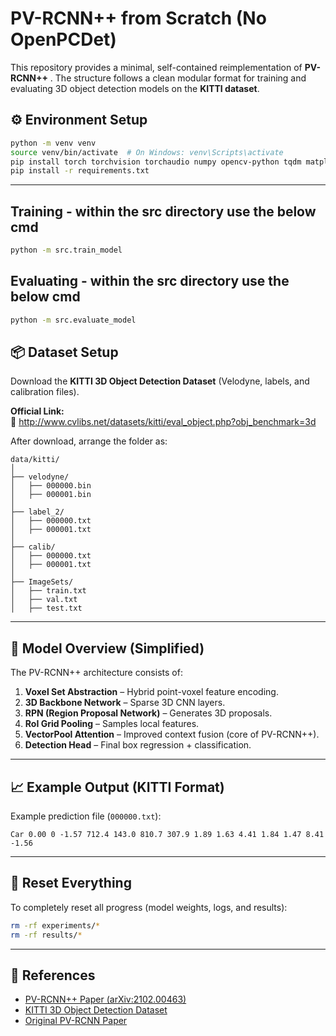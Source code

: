 # PV-RCNN++ from Scratch (No OpenPCDet)

This repository provides a minimal, self-contained reimplementation of **PV-RCNN++** . The structure follows a clean modular format for training and evaluating 3D object detection models on the **KITTI dataset**.


## ⚙️ Environment Setup

```bash
python -m venv venv
source venv/bin/activate  # On Windows: venv\Scripts\activate
pip install torch torchvision torchaudio numpy opencv-python tqdm matplotlib
pip install -r requirements.txt

```

---
## Training - within the src directory use the below cmd

```bash
python -m src.train_model
```

## Evaluating - within the src directory use the below cmd

```bash
python -m src.evaluate_model
```

## 📦 Dataset Setup

Download the **KITTI 3D Object Detection Dataset** (Velodyne, labels, and calibration files).

**Official Link:**  
🔗 http://www.cvlibs.net/datasets/kitti/eval_object.php?obj_benchmark=3d

After download, arrange the folder as:

```
data/kitti/
│
├── velodyne/
│   ├── 000000.bin
│   ├── 000001.bin
│
├── label_2/
│   ├── 000000.txt
│   ├── 000001.txt
│
├── calib/
│   ├── 000000.txt
│   ├── 000001.txt
│
├── ImageSets/
│   ├── train.txt
│   ├── val.txt
│   ├── test.txt
```

---


## 🧠 Model Overview (Simplified)

The PV-RCNN++ architecture consists of:
1. **Voxel Set Abstraction** – Hybrid point-voxel feature encoding.  
2. **3D Backbone Network** – Sparse 3D CNN layers.  
3. **RPN (Region Proposal Network)** – Generates 3D proposals.  
4. **RoI Grid Pooling** – Samples local features.  
5. **VectorPool Attention** – Improved context fusion (core of PV-RCNN++).  
6. **Detection Head** – Final box regression + classification.

---

## 📈 Example Output (KITTI Format)

Example prediction file (`000000.txt`):

```
Car 0.00 0 -1.57 712.4 143.0 810.7 307.9 1.89 1.63 4.41 1.84 1.47 8.41 -1.56
```

---

## 🧹 Reset Everything

To completely reset all progress (model weights, logs, and results):

```bash
rm -rf experiments/*
rm -rf results/*
```

---

## 🧾 References

- [PV-RCNN++ Paper (arXiv:2102.00463)](https://arxiv.org/abs/2102.00463)
- [KITTI 3D Object Detection Dataset](http://www.cvlibs.net/datasets/kitti/)
- [Original PV-RCNN Paper](https://arxiv.org/abs/1912.13192)
